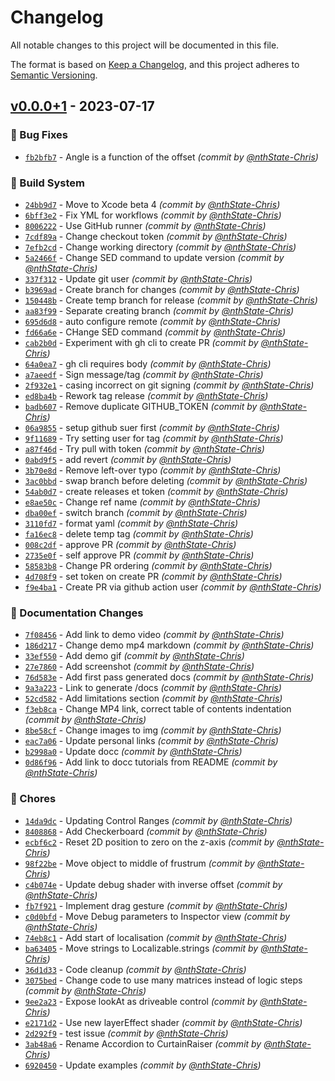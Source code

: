# Changelog
All notable changes to this project will be documented in this file.

The format is based on [Keep a Changelog](https://keepachangelog.com/en/1.0.0/),
and this project adheres to [Semantic Versioning](https://semver.org/spec/v2.0.0.html).

## [v0.0.0+1] - 2023-07-17
### :bug: Bug Fixes
- [`fb2bfb7`](https://github.com/nthState/CurtainRaiser/commit/fb2bfb79ad43e320a5be10f90c07ce099a6f2887) - Angle is a function of the offset *(commit by [@nthState-Chris](https://github.com/nthState-Chris))*

### :construction_worker: Build System
- [`24bb9d7`](https://github.com/nthState/CurtainRaiser/commit/24bb9d783292c0a4a337be8b000f9d6400fe8077) - Move to Xcode beta 4 *(commit by [@nthState-Chris](https://github.com/nthState-Chris))*
- [`6bff3e2`](https://github.com/nthState/CurtainRaiser/commit/6bff3e28b45aa1d96e34e3a5c4375550f4810795) - Fix YML for workflows *(commit by [@nthState-Chris](https://github.com/nthState-Chris))*
- [`8006222`](https://github.com/nthState/CurtainRaiser/commit/800622254e1c893eabe03b42d636c4ce4050129e) - Use GitHub runner *(commit by [@nthState-Chris](https://github.com/nthState-Chris))*
- [`7cdf89a`](https://github.com/nthState/CurtainRaiser/commit/7cdf89ade8f04ad52f28fab89d70449aa5044430) - Change checkout token *(commit by [@nthState-Chris](https://github.com/nthState-Chris))*
- [`7efb2cd`](https://github.com/nthState/CurtainRaiser/commit/7efb2cd8dc5983cdbb2e3936bc33be9d950325f1) - Change working directory *(commit by [@nthState-Chris](https://github.com/nthState-Chris))*
- [`5a2466f`](https://github.com/nthState/CurtainRaiser/commit/5a2466fdd75521f5da5b214d596c2ba1b765f6cb) - Change SED command to update version *(commit by [@nthState-Chris](https://github.com/nthState-Chris))*
- [`337f312`](https://github.com/nthState/CurtainRaiser/commit/337f312284cb3f3ca6d43631b28dc500e41a8ad2) - Update git user *(commit by [@nthState-Chris](https://github.com/nthState-Chris))*
- [`b3969ad`](https://github.com/nthState/CurtainRaiser/commit/b3969ad48832be460dfa3fd7967fbbfb0b99143c) - Create branch for changes *(commit by [@nthState-Chris](https://github.com/nthState-Chris))*
- [`150448b`](https://github.com/nthState/CurtainRaiser/commit/150448b1840de6710879720fc9efc46d7be69267) - Create temp branch for release *(commit by [@nthState-Chris](https://github.com/nthState-Chris))*
- [`aa83f99`](https://github.com/nthState/CurtainRaiser/commit/aa83f9972dcdbbdabf86dcf55ca76d54c252993e) - Separate creating branch *(commit by [@nthState-Chris](https://github.com/nthState-Chris))*
- [`695d6d8`](https://github.com/nthState/CurtainRaiser/commit/695d6d8c9356881938ad7f2fd1631ed3a39a7145) - auto configure remote *(commit by [@nthState-Chris](https://github.com/nthState-Chris))*
- [`fd66a6e`](https://github.com/nthState/CurtainRaiser/commit/fd66a6ee156af9e8e800eeb21a3497742b16c8a4) - CHange SED command *(commit by [@nthState-Chris](https://github.com/nthState-Chris))*
- [`cab2b0d`](https://github.com/nthState/CurtainRaiser/commit/cab2b0d5fcb1916c8ddfae48dc304aa1b8cc4765) - Experiment with gh cli to create PR *(commit by [@nthState-Chris](https://github.com/nthState-Chris))*
- [`64a0ea7`](https://github.com/nthState/CurtainRaiser/commit/64a0ea7b15bb73bb5773bf1ffb6eaa2b54ec70ce) - gh cli requires body *(commit by [@nthState-Chris](https://github.com/nthState-Chris))*
- [`a7aeedf`](https://github.com/nthState/CurtainRaiser/commit/a7aeedf3dbaf67ebaf8c7a74f29a423660bc9ae7) - Sign message/tag *(commit by [@nthState-Chris](https://github.com/nthState-Chris))*
- [`2f932e1`](https://github.com/nthState/CurtainRaiser/commit/2f932e116398df7d32d7fe925db02b1c065d58a7) - casing incorrect on git signing *(commit by [@nthState-Chris](https://github.com/nthState-Chris))*
- [`ed8ba4b`](https://github.com/nthState/CurtainRaiser/commit/ed8ba4b24d92bd54d7847cc54371c685b93af54b) - Rework tag release *(commit by [@nthState-Chris](https://github.com/nthState-Chris))*
- [`badb607`](https://github.com/nthState/CurtainRaiser/commit/badb607bf991808a00fab48ea9d083a333d383ed) - Remove duplicate GITHUB_TOKEN *(commit by [@nthState-Chris](https://github.com/nthState-Chris))*
- [`06a9855`](https://github.com/nthState/CurtainRaiser/commit/06a98551f214799cfdd7440ce5aa9cf25e332214) - setup github suer first *(commit by [@nthState-Chris](https://github.com/nthState-Chris))*
- [`9f11689`](https://github.com/nthState/CurtainRaiser/commit/9f1168995eab37c9265df574f94d3b431db6d1b3) - Try setting user for tag *(commit by [@nthState-Chris](https://github.com/nthState-Chris))*
- [`a87f46d`](https://github.com/nthState/CurtainRaiser/commit/a87f46d543f4d19ed4b84d8e8f070af28b50ac9a) - Try pull with token *(commit by [@nthState-Chris](https://github.com/nthState-Chris))*
- [`0abd9f5`](https://github.com/nthState/CurtainRaiser/commit/0abd9f516ffcc25e4c9e07cdc09111848f9cac82) - add revert *(commit by [@nthState-Chris](https://github.com/nthState-Chris))*
- [`3b70e8d`](https://github.com/nthState/CurtainRaiser/commit/3b70e8de8d356e481b3dbe54bf7db3a68ed5a1c8) - Remove left-over typo *(commit by [@nthState-Chris](https://github.com/nthState-Chris))*
- [`3ac0bbd`](https://github.com/nthState/CurtainRaiser/commit/3ac0bbd6c94c3640d712dcfabaf602cfd0420c9f) - swap branch before deleting *(commit by [@nthState-Chris](https://github.com/nthState-Chris))*
- [`54ab0d7`](https://github.com/nthState/CurtainRaiser/commit/54ab0d7d955be787a57108451a7f700ddd5dfe07) - create releases et token *(commit by [@nthState-Chris](https://github.com/nthState-Chris))*
- [`e8ae50c`](https://github.com/nthState/CurtainRaiser/commit/e8ae50c92c06579318510eb57a13184cec529422) - Change ref name *(commit by [@nthState-Chris](https://github.com/nthState-Chris))*
- [`dba00ef`](https://github.com/nthState/CurtainRaiser/commit/dba00ef705f37811c4119580252a5eec22fe79ca) - switch branch *(commit by [@nthState-Chris](https://github.com/nthState-Chris))*
- [`3110fd7`](https://github.com/nthState/CurtainRaiser/commit/3110fd7d432b6837d7c0afac24c8dcd6a2722216) - format yaml *(commit by [@nthState-Chris](https://github.com/nthState-Chris))*
- [`fa16ec8`](https://github.com/nthState/CurtainRaiser/commit/fa16ec844c184a9f7655ec9f5318d503ae0fa4bd) - delete temp tag *(commit by [@nthState-Chris](https://github.com/nthState-Chris))*
- [`008c2df`](https://github.com/nthState/CurtainRaiser/commit/008c2df6eb401b538acc8cd2f164204f0e3c7a88) - approve PR *(commit by [@nthState-Chris](https://github.com/nthState-Chris))*
- [`2735e0f`](https://github.com/nthState/CurtainRaiser/commit/2735e0f1cb182b09b97aff0b53fca19565a52285) - self approve PR *(commit by [@nthState-Chris](https://github.com/nthState-Chris))*
- [`58583b8`](https://github.com/nthState/CurtainRaiser/commit/58583b8995dbff071208f8c05dcc75acf0ad3ac0) - Change PR ordering *(commit by [@nthState-Chris](https://github.com/nthState-Chris))*
- [`4d708f9`](https://github.com/nthState/CurtainRaiser/commit/4d708f9c2c871e96e018fff0944c3f1a1d14cdc4) - set token on create PR *(commit by [@nthState-Chris](https://github.com/nthState-Chris))*
- [`f9e4ba1`](https://github.com/nthState/CurtainRaiser/commit/f9e4ba1aaf6778290e2c53b80a4351d9f965be13) - Create PR via github action user *(commit by [@nthState-Chris](https://github.com/nthState-Chris))*

### :memo: Documentation Changes
- [`7f08456`](https://github.com/nthState/CurtainRaiser/commit/7f084566df6fc0f4068c11b2314a1193fb3a3a3f) - Add link to demo video *(commit by [@nthState-Chris](https://github.com/nthState-Chris))*
- [`186d217`](https://github.com/nthState/CurtainRaiser/commit/186d2179c47c76f522d346c7f7ccb93d080f6977) - Change demo mp4 markdown *(commit by [@nthState-Chris](https://github.com/nthState-Chris))*
- [`33ef550`](https://github.com/nthState/CurtainRaiser/commit/33ef550bc5bbf194651c985175cafb5fd4809de0) - Add demo gif *(commit by [@nthState-Chris](https://github.com/nthState-Chris))*
- [`27e7860`](https://github.com/nthState/CurtainRaiser/commit/27e786011f878ac879465be94062cd68ec951e30) - Add screenshot *(commit by [@nthState-Chris](https://github.com/nthState-Chris))*
- [`76d583e`](https://github.com/nthState/CurtainRaiser/commit/76d583e659f4f63404310fa712d5260d8b4b8c4b) - Add first pass generated docs *(commit by [@nthState-Chris](https://github.com/nthState-Chris))*
- [`9a3a223`](https://github.com/nthState/CurtainRaiser/commit/9a3a223b17e0eb65d800b8d51fa740f16e68c201) - Link to generate /docs *(commit by [@nthState-Chris](https://github.com/nthState-Chris))*
- [`52cd582`](https://github.com/nthState/CurtainRaiser/commit/52cd582db574327418607e3d59d2c73c6f341fd8) - Add limitations section *(commit by [@nthState-Chris](https://github.com/nthState-Chris))*
- [`f3eb8ca`](https://github.com/nthState/CurtainRaiser/commit/f3eb8ca760f97a5cbbd9d5058b4f3ba3ad03a33c) - Change MP4 link, correct table of contents indentation *(commit by [@nthState-Chris](https://github.com/nthState-Chris))*
- [`8be58cf`](https://github.com/nthState/CurtainRaiser/commit/8be58cf7c37ea721b0e6262d5de7a58c56e85a81) - Change images to img *(commit by [@nthState-Chris](https://github.com/nthState-Chris))*
- [`eac7a06`](https://github.com/nthState/CurtainRaiser/commit/eac7a0673f4f6024d2b795c83d96570bbe30edfe) - Update personal links *(commit by [@nthState-Chris](https://github.com/nthState-Chris))*
- [`b2998a0`](https://github.com/nthState/CurtainRaiser/commit/b2998a09f4d4a61f7479216db26b71914683ef5b) - Update docc *(commit by [@nthState-Chris](https://github.com/nthState-Chris))*
- [`0d86f96`](https://github.com/nthState/CurtainRaiser/commit/0d86f963c9ee6f2793ae117f20f99fdd581fb38e) - Add link to docc tutorials from README *(commit by [@nthState-Chris](https://github.com/nthState-Chris))*

### :wrench: Chores
- [`14da9dc`](https://github.com/nthState/CurtainRaiser/commit/14da9dc3fde2fce7d17f4d062bac7a3d912208c0) - Updating Control Ranges *(commit by [@nthState-Chris](https://github.com/nthState-Chris))*
- [`8408868`](https://github.com/nthState/CurtainRaiser/commit/84088689eca4125877baf461acac872b2b54456a) - Add Checkerboard *(commit by [@nthState-Chris](https://github.com/nthState-Chris))*
- [`ecbf6c2`](https://github.com/nthState/CurtainRaiser/commit/ecbf6c278e3dc0482ef6ef5c0f41528ffcc9eda1) - Reset 2D position to zero on the z-axis *(commit by [@nthState-Chris](https://github.com/nthState-Chris))*
- [`98f22be`](https://github.com/nthState/CurtainRaiser/commit/98f22bef92a62d6f5271ce412d306124ec60e6d0) - Move object to middle of frustrum *(commit by [@nthState-Chris](https://github.com/nthState-Chris))*
- [`c4b074e`](https://github.com/nthState/CurtainRaiser/commit/c4b074e250abb692ca663cd87540f2dc7d4111fc) - Update debug shader with inverse offset *(commit by [@nthState-Chris](https://github.com/nthState-Chris))*
- [`fb7f921`](https://github.com/nthState/CurtainRaiser/commit/fb7f9218eace3dfa30d0743353a6b52084613201) - Implement drag gesture *(commit by [@nthState-Chris](https://github.com/nthState-Chris))*
- [`c0d0bfd`](https://github.com/nthState/CurtainRaiser/commit/c0d0bfdc83501a5a4d817812a6404590e32451fb) - Move Debug parameters to Inspector view *(commit by [@nthState-Chris](https://github.com/nthState-Chris))*
- [`74eb8c1`](https://github.com/nthState/CurtainRaiser/commit/74eb8c13e3439b615a68c47ce37ebe027e0d0d65) - Add start of localisation *(commit by [@nthState-Chris](https://github.com/nthState-Chris))*
- [`ba63405`](https://github.com/nthState/CurtainRaiser/commit/ba63405f2b24dc6baa95ae066bcae0c971902cfd) - Move strings to Localizable.strings *(commit by [@nthState-Chris](https://github.com/nthState-Chris))*
- [`36d1d33`](https://github.com/nthState/CurtainRaiser/commit/36d1d335c5bb52adca786d8a7facd73cfb1e37a0) - Code cleanup *(commit by [@nthState-Chris](https://github.com/nthState-Chris))*
- [`3075bed`](https://github.com/nthState/CurtainRaiser/commit/3075bede5cb2954a0bfde9e645725c15d745d119) - Change code to use many matrices instead of logic steps *(commit by [@nthState-Chris](https://github.com/nthState-Chris))*
- [`9ee2a23`](https://github.com/nthState/CurtainRaiser/commit/9ee2a232943cd4e094382e4cb82120be76ea9c99) - Expose lookAt as driveable control *(commit by [@nthState-Chris](https://github.com/nthState-Chris))*
- [`e2171d2`](https://github.com/nthState/CurtainRaiser/commit/e2171d2266b5fbfd7aff11fe943de5fbf5a66cb1) - Use new layerEffect shader *(commit by [@nthState-Chris](https://github.com/nthState-Chris))*
- [`2d292f9`](https://github.com/nthState/CurtainRaiser/commit/2d292f9e109e5382160a0f6269a06a268841a23b) - test issue *(commit by [@nthState-Chris](https://github.com/nthState-Chris))*
- [`3ab48a6`](https://github.com/nthState/CurtainRaiser/commit/3ab48a65e60a78fcd22df3192d1351ab6ddd7b49) - Rename Accordion to CurtainRaiser *(commit by [@nthState-Chris](https://github.com/nthState-Chris))*
- [`6920450`](https://github.com/nthState/CurtainRaiser/commit/6920450735c798e3d2c9fc169f4f53418418c2da) - Update examples *(commit by [@nthState-Chris](https://github.com/nthState-Chris))*


[v0.0.0+1]: https://github.com/nthState/CurtainRaiser/compare/v0.0.0...v0.0.0+1